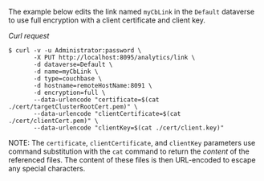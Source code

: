 The example below edits the link named `myCbLink` in the `Default` dataverse to use full encryption with a client certificate and client key.

*Curl request*

``` shell
$ curl -v -u Administrator:password \
       -X PUT http://localhost:8095/analytics/link \
       -d dataverse=Default \
       -d name=myCbLink \
       -d type=couchbase \
       -d hostname=remoteHostName:8091 \
       -d encryption=full \
       --data-urlencode "certificate=$(cat ./cert/targetClusterRootCert.pem)" \
       --data-urlencode "clientCertificate=$(cat ./cert/clientCert.pem)" \
       --data-urlencode "clientKey=$(cat ./cert/client.key)"
```

NOTE: The `certificate`, `clientCertificate`, and `clientKey` parameters use command substitution with the `cat` command to return the _content_ of the referenced files.
The content of these files is then URL-encoded to escape any special characters.
